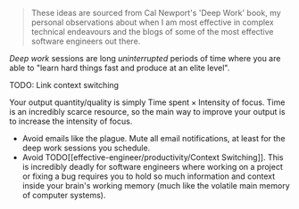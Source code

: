 > These ideas are sourced from Cal Newport's 'Deep Work' book, my personal observations about when I am most effective in complex technical endeavours and the blogs of some of the most effective software engineers out there.

*Deep work* sessions are long *uninterrupted* periods of time where you are able to "learn hard things fast and produce at an elite level".

TODO: Link context switching

Your output quantity/quality is simply $\text{Time spent} \times \text{Intensity of focus}$. Time is an incredibly scarce resource, so the main way to improve your output is to increase the intensity of focus.
- Avoid emails like the plague. Mute all email notifications, at least for the deep work sessions you schedule.
- Avoid TODO[[effective-engineer/productivity/Context Switching]]. This is incredibly deadly for software engineers where working on a project or fixing a bug requires you to hold so much information and context inside your brain's working memory (much like the volatile main memory of computer systems).


